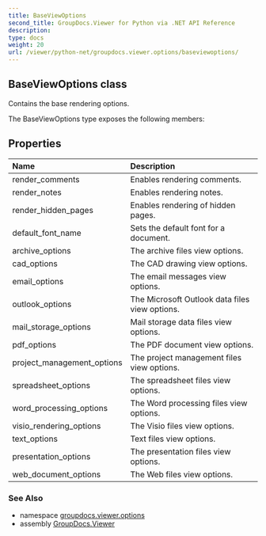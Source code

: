 ```yaml
---
title: BaseViewOptions
second_title: GroupDocs.Viewer for Python via .NET API Reference
description: 
type: docs
weight: 20
url: /viewer/python-net/groupdocs.viewer.options/baseviewoptions/
---
```


## BaseViewOptions class

Contains the base rendering options.

The BaseViewOptions type exposes the following members:
## Properties
| Name | Description |
| :- | :- |
|render_comments|Enables rendering comments.|
|render_notes|Enables rendering notes.|
|render_hidden_pages|Enables rendering of hidden pages.|
|default_font_name|Sets the default font for a document.|
|archive_options|The archive files view options.|
|cad_options|The CAD drawing view options.|
|email_options|The email messages view options.|
|outlook_options|The Microsoft Outlook data files view options.|
|mail_storage_options|Mail storage data files view options.|
|pdf_options|The PDF document view options.|
|project_management_options|The project management files view options.|
|spreadsheet_options|The spreadsheet files view options.|
|word_processing_options|The Word processing files view options.|
|visio_rendering_options|The Visio files view options.|
|text_options|Text files view options.|
|presentation_options|The presentation files view options.|
|web_document_options|The Web files view options.|

### See Also

* namespace [groupdocs.viewer.options](/viewer/python-net/groupdocs.viewer.options/)
* assembly [GroupDocs.Viewer](/viewer/python-net/)

